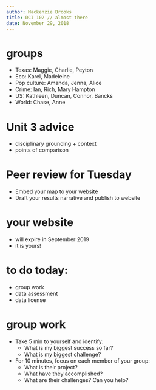 ```yaml
---
author: Mackenzie Brooks
title: DCI 102 // almost there
date: November 29, 2018
---
```


# groups
* Texas: Maggie, Charlie, Peyton
* Eco: Karel, Madeleine
* Pop culture: Amanda, Jenna, Alice 
* Crime: Ian, Rich, Mary Hampton
* US: Kathleen, Duncan, Connor, Bancks
* World: Chase, Anne

# Unit 3 advice
* disciplinary grounding + context
* points of comparison

# Peer review for Tuesday
* Embed your map to your website 
* Draft your results narrative and publish to website

# your website
* will expire in September 2019
* it is yours!

# to do today:
* group work
* data assessment
* data license

# group work
* Take 5 min to yourself and identify: 
	* What is my biggest success so far? 
	* What is my biggest challenge?
* For 10 minutes, focus on each member of your group:
	* What is their project? 
	* What have they accomplished?
	* What are their challenges? Can you help?



